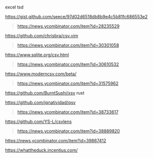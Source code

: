 excel
tsd

https://gist.github.com/seece/97d02d6518db8b9e4c5b81fc686553e2
> https://news.ycombinator.com/item?id=28235529

https://github.com/chrisbra/csv.vim
> https://news.ycombinator.com/item?id=30301058

https://www.sqlite.org/csv.html
> https://news.ycombinator.com/item?id=30610532

https://www.moderncsv.com/beta/
> https://news.ycombinator.com/item?id=31575962

https://github.com/BurntSushi/xsv rust

https://github.com/jqnatividad/qsv
> https://news.ycombinator.com/item?id=38733617

https://github.com/YS-L/csvlens
> https://news.ycombinator.com/item?id=38889820

https://news.ycombinator.com/item?id=39867412

https://whattheduck.incentius.com/